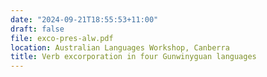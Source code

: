```yaml
---
date: "2024-09-21T18:55:53+11:00"
draft: false
file: exco-pres-alw.pdf
location: Australian Languages Workshop, Canberra
title: Verb excorporation in four Gunwinyguan languages
---
```

